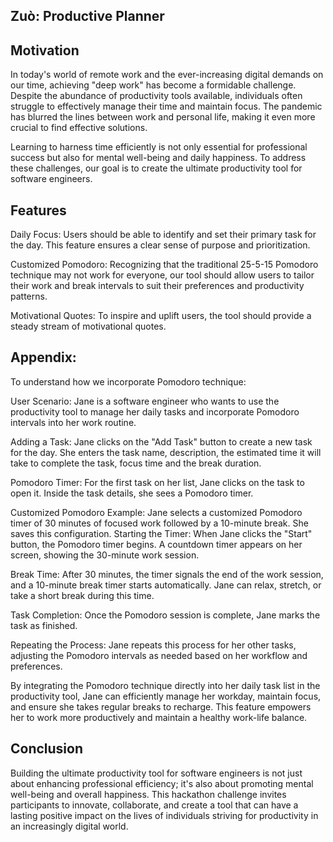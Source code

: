 ## Zuò: Productive Planner

## Motivation
In today's world of remote work and the ever-increasing digital demands on our time, achieving "deep work" has become a formidable challenge. Despite the abundance of productivity tools available, individuals often struggle to effectively manage their time and maintain focus. The pandemic has blurred the lines between work and personal life, making it even more crucial to find effective solutions.

Learning to harness time efficiently is not only essential for professional success but also for mental well-being and daily happiness. To address these challenges, our goal is to create the ultimate productivity tool for software engineers.

## Features
Daily Focus: Users should be able to identify and set their primary task for the day. This feature ensures a clear sense of purpose and prioritization.

Customized Pomodoro: Recognizing that the traditional 25-5-15 Pomodoro technique may not work for everyone, our tool should allow users to tailor their work and break intervals to suit their preferences and productivity patterns.

Motivational Quotes: To inspire and uplift users, the tool should provide a steady stream of motivational quotes.

## Appendix: 

To understand how we incorporate Pomodoro technique: 


User Scenario: Jane is a software engineer who wants to use the productivity tool to manage her daily tasks and incorporate Pomodoro intervals into her work routine.

Adding a Task: Jane clicks on the "Add Task" button to create a new task for the day. She enters the task name, description,  the estimated time it will take to complete the task, focus time and the break duration.

Pomodoro Timer: For the first task on her list, Jane clicks on the task to open it. Inside the task details, she sees a Pomodoro timer.

Customized Pomodoro Example: Jane selects a customized Pomodoro timer of 30 minutes of focused work followed by a 10-minute break. She saves this configuration.
Starting the Timer: When Jane clicks the "Start" button, the Pomodoro timer begins. A countdown timer appears on her screen, showing the 30-minute work session.

Break Time: After 30 minutes, the timer signals the end of the work session, and a 10-minute break timer starts automatically. Jane can relax, stretch, or take a short break during this time.

Task Completion: Once the Pomodoro session is complete, Jane marks the task as finished.

Repeating the Process: Jane repeats this process for her other tasks, adjusting the Pomodoro intervals as needed based on her workflow and preferences.

By integrating the Pomodoro technique directly into her daily task list in the productivity tool, Jane can efficiently manage her workday, maintain focus, and ensure she takes regular breaks to recharge. This feature empowers her to work more productively and maintain a healthy work-life balance.

## Conclusion
Building the ultimate productivity tool for software engineers is not just about enhancing professional efficiency; it's also about promoting mental well-being and overall happiness. This hackathon challenge invites participants to innovate, collaborate, and create a tool that can have a lasting positive impact on the lives of individuals striving for productivity in an increasingly digital world.

